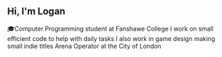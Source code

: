 ## Hi, I'm Logan 

  🎓Computer Programming student at Fanshawe College
    I work on small efficient code to help with daily tasks
    I also work in game design making small indie titles
    Arena Operator at the City of London
    
     
